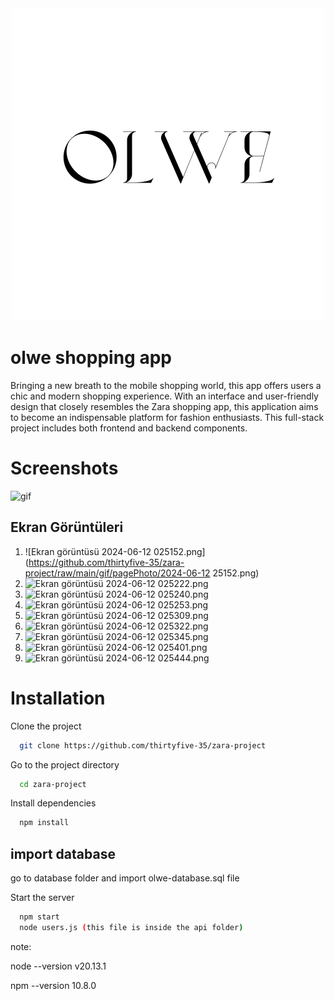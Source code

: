 <div align="center">
  <img src="https://github.com/thirtyfive-35/zara-project/blob/main/assets/images/logo/logo-README.png" alt="Proje Gösterimi">
</div>


# olwe shopping app

Bringing a new breath to the mobile shopping world, this app offers users a chic and modern shopping experience. With an interface and user-friendly design that closely resembles the Zara shopping app, this application aims to become an indispensable platform for fashion enthusiasts. This full-stack project includes both frontend and backend components.

# Screenshots

![gif](https://github.com/thirtyfive-35/zara-project/blob/main/gif/tovideo.gif)


## Ekran Görüntüleri

1. ![Ekran görüntüsü 2024-06-12 025152.png](https://github.com/thirtyfive-35/zara-project/raw/main/gif/pagePhoto/2024-06-12 25152.png)
2. ![Ekran görüntüsü 2024-06-12 025222.png](https://github.com/thirtyfive-35/zara-project/raw/main/gif/pagePhoto/2024-06-12%20025222.png)
3. ![Ekran görüntüsü 2024-06-12 025240.png](https://github.com/thirtyfive-35/zara-project/raw/main/gif/pagePhoto/2024-06-12%20025240.png)
4. ![Ekran görüntüsü 2024-06-12 025253.png](https://github.com/thirtyfive-35/zara-project/raw/main/gif/pagePhoto/2024-06-12%20025253.png)
5. ![Ekran görüntüsü 2024-06-12 025309.png](https://github.com/thirtyfive-35/zara-project/raw/main/gif/pagePhoto/2024-06-12%20025309.png)
6. ![Ekran görüntüsü 2024-06-12 025322.png](https://github.com/thirtyfive-35/zara-project/raw/main/gif/pagePhoto/2024-06-12%20025322.png)
7. ![Ekran görüntüsü 2024-06-12 025345.png](https://github.com/thirtyfive-35/zara-project/raw/main/gif/pagePhoto/2024-06-12%20025345.png)
8. ![Ekran görüntüsü 2024-06-12 025401.png](https://github.com/thirtyfive-35/zara-project/raw/main/gif/pagePhoto/2024-06-12%20025401.png)
9. ![Ekran görüntüsü 2024-06-12 025444.png](https://github.com/thirtyfive-35/zara-project/raw/main/gif/pagePhoto/2024-06-12%20025444.png)


# Installation

Clone the project

```bash
  git clone https://github.com/thirtyfive-35/zara-project
```

Go to the project directory

```bash
  cd zara-project
```

Install dependencies

```bash
  npm install
```

## import database

go to database folder and import olwe-database.sql file



Start the server

```bash
  npm start
  node users.js (this file is inside the api folder)
```


note:

node --version
v20.13.1

npm --version
10.8.0





